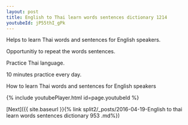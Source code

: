 ```yaml
---
layout: post
title: English to Thai learn words sentences dictionary 1214 
youtubeId: jP55thI_gPk
---
```

 
 
Helps to learn Thai words and sentences for English speakers.

Opportunitiy to repeat the words sentences. 

Practice Thai language. 
 
10 minutes practice every day. 
 
How to learn Thai words and sentences for English speakers 
 
{% include youtubePlayer.html id=page.youtubeId %}
 
 
[Next]({{ site.baseurl }}{% link  split2/_posts/2016-04-19-English to thai learn words sentences dictionary 953 .md%})
 
